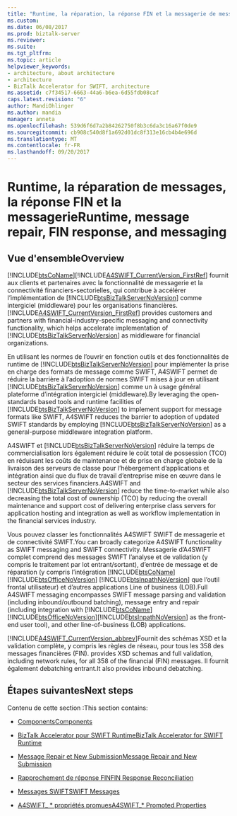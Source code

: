 ```yaml
---
title: "Runtime, la réparation, la réponse FIN et la messagerie de message | Documents Microsoft"
ms.custom: 
ms.date: 06/08/2017
ms.prod: biztalk-server
ms.reviewer: 
ms.suite: 
ms.tgt_pltfrm: 
ms.topic: article
helpviewer_keywords:
- architecture, about architecture
- architecture
- BizTalk Accelerator for SWIFT, architecture
ms.assetid: c7f34517-6663-44a6-b6ea-6d55fdb08caf
caps.latest.revision: "6"
author: MandiOhlinger
ms.author: mandia
manager: anneta
ms.openlocfilehash: 539d6f6d7a2b84262750f8b3c6da3c16a67f0de9
ms.sourcegitcommit: cb908c540d8f1a692d01dc8f313e16cb4b4e696d
ms.translationtype: MT
ms.contentlocale: fr-FR
ms.lasthandoff: 09/20/2017
---
```

# <a name="runtime-message-repair-fin-response-and-messaging"></a><span data-ttu-id="842e2-102">Runtime, la réparation de messages, la réponse FIN et la messagerie</span><span class="sxs-lookup"><span data-stu-id="842e2-102">Runtime, message repair, FIN response, and messaging</span></span>

## <a name="overview"></a><span data-ttu-id="842e2-103">Vue d'ensemble</span><span class="sxs-lookup"><span data-stu-id="842e2-103">Overview</span></span>
[!INCLUDE[btsCoName](../../includes/btsconame-md.md)]<span data-ttu-id="842e2-104">[!INCLUDE[A4SWIFT_CurrentVersion_FirstRef](../../includes/a4swift-currentversion-firstref-md.md)] fournit aux clients et partenaires avec la fonctionnalité de messagerie et la connectivité financiers-sectorielles, qui contribue à accélérer l’implémentation de [!INCLUDE[btsBizTalkServerNoVersion](../../includes/btsbiztalkservernoversion-md.md)] comme intergiciel (middleware) pour les organisations financières.</span><span class="sxs-lookup"><span data-stu-id="842e2-104"> [!INCLUDE[A4SWIFT_CurrentVersion_FirstRef](../../includes/a4swift-currentversion-firstref-md.md)] provides customers and partners with financial-industry-specific messaging and connectivity functionality, which helps accelerate implementation of [!INCLUDE[btsBizTalkServerNoVersion](../../includes/btsbiztalkservernoversion-md.md)] as middleware for financial organizations.</span></span>  
  
 <span data-ttu-id="842e2-105">En utilisant les normes de l’ouvrir en fonction outils et des fonctionnalités de runtime de [!INCLUDE[btsBizTalkServerNoVersion](../../includes/btsbiztalkservernoversion-md.md)] pour implémenter la prise en charge des formats de message comme SWIFT, A4SWIFT permet de réduire la barrière à l’adoption de normes SWIFT mises à jour en utilisant [!INCLUDE[btsBizTalkServerNoVersion](../../includes/btsbiztalkservernoversion-md.md)] comme un à usage général plateforme d’intégration intergiciel (middleware).</span><span class="sxs-lookup"><span data-stu-id="842e2-105">By leveraging the open-standards based tools and runtime facilities of [!INCLUDE[btsBizTalkServerNoVersion](../../includes/btsbiztalkservernoversion-md.md)] to implement support for message formats like SWIFT, A4SWIFT reduces the barrier to adoption of updated SWIFT standards by employing [!INCLUDE[btsBizTalkServerNoVersion](../../includes/btsbiztalkservernoversion-md.md)] as a general-purpose middleware integration platform.</span></span>  
  
 <span data-ttu-id="842e2-106">A4SWIFT et [!INCLUDE[btsBizTalkServerNoVersion](../../includes/btsbiztalkservernoversion-md.md)] réduire la temps de commercialisation lors également réduire le coût total de possession (TCO) en réduisant les coûts de maintenance et de prise en charge globale de la livraison des serveurs de classe pour l’hébergement d’applications et intégration ainsi que du flux de travail d’entreprise mise en œuvre dans le secteur des services financiers.</span><span class="sxs-lookup"><span data-stu-id="842e2-106">A4SWIFT and [!INCLUDE[btsBizTalkServerNoVersion](../../includes/btsbiztalkservernoversion-md.md)] reduce the time-to-market while also decreasing the total cost of ownership (TCO) by reducing the overall maintenance and support cost of delivering enterprise class servers for application hosting and integration as well as workflow implementation in the financial services industry.</span></span>  
  
 <span data-ttu-id="842e2-107">Vous pouvez classer les fonctionnalités A4SWIFT SWIFT de messagerie et de connectivité SWIFT.</span><span class="sxs-lookup"><span data-stu-id="842e2-107">You can broadly categorize A4SWIFT functionality as SWIFT messaging and SWIFT connectivity.</span></span> <span data-ttu-id="842e2-108">Messagerie d’A4SWIFT complet comprend des messages SWIFT l’analyse et de validation (y compris le traitement par lot entrant/sortant), d’entrée de message et de réparation (y compris l’intégration [!INCLUDE[btsCoName](../../includes/btsconame-md.md)] [!INCLUDE[btsOfficeNoVersion](../../includes/btsofficenoversion-md.md)] [!INCLUDE[btsInpathNoVersion](../../includes/btsinpathnoversion-md.md)] que l’outil frontal utilisateur) et d’autres applications Line of business (LOB).</span><span class="sxs-lookup"><span data-stu-id="842e2-108">Full A4SWIFT messaging encompasses SWIFT message parsing and validation (including inbound/outbound batching), message entry and repair (including integration with [!INCLUDE[btsCoName](../../includes/btsconame-md.md)][!INCLUDE[btsOfficeNoVersion](../../includes/btsofficenoversion-md.md)][!INCLUDE[btsInpathNoVersion](../../includes/btsinpathnoversion-md.md)] as the front-end user tool), and other line-of-business (LOB) applications.</span></span>  
  
 [!INCLUDE[A4SWIFT_CurrentVersion_abbrev](../../includes/a4swift-currentversion-abbrev-md.md)]<span data-ttu-id="842e2-109">Fournit des schémas XSD et la validation complète, y compris les règles de réseau, pour tous les 358 des messages financières (FIN).</span><span class="sxs-lookup"><span data-stu-id="842e2-109"> provides XSD schemas and full validation, including network rules, for all 358 of the financial (FIN) messages.</span></span> <span data-ttu-id="842e2-110">Il fournit également debatching entrant.</span><span class="sxs-lookup"><span data-stu-id="842e2-110">It also provides inbound debatching.</span></span>  

## <a name="next-steps"></a><span data-ttu-id="842e2-111">Étapes suivantes</span><span class="sxs-lookup"><span data-stu-id="842e2-111">Next steps</span></span>  
 <span data-ttu-id="842e2-112">Contenu de cette section :</span><span class="sxs-lookup"><span data-stu-id="842e2-112">This section contains:</span></span>  
  
-   [<span data-ttu-id="842e2-113">Components</span><span class="sxs-lookup"><span data-stu-id="842e2-113">Components</span></span>](components.md)  
  
-   [<span data-ttu-id="842e2-114">BizTalk Accelerator pour SWIFT Runtime</span><span class="sxs-lookup"><span data-stu-id="842e2-114">BizTalk Accelerator for SWIFT Runtime</span></span>](biztalk-accelerator-for-swift-runtime.md)  
  
-   [<span data-ttu-id="842e2-115">Message Repair et New Submission</span><span class="sxs-lookup"><span data-stu-id="842e2-115">Message Repair and New Submission</span></span>](message-repair-and-new-submission.md)  
  
-   [<span data-ttu-id="842e2-116">Rapprochement de réponse FIN</span><span class="sxs-lookup"><span data-stu-id="842e2-116">FIN Response Reconciliation</span></span>](fin-response-reconciliation.md)  
  
-   [<span data-ttu-id="842e2-117">Messages SWIFT</span><span class="sxs-lookup"><span data-stu-id="842e2-117">SWIFT Messages</span></span>](swift-messages.md)

- [<span data-ttu-id="842e2-118">A4SWIFT_ * propriétés promues</span><span class="sxs-lookup"><span data-stu-id="842e2-118">A4SWIFT_* Promoted Properties</span></span>](a4swift-promoted-properties.md)